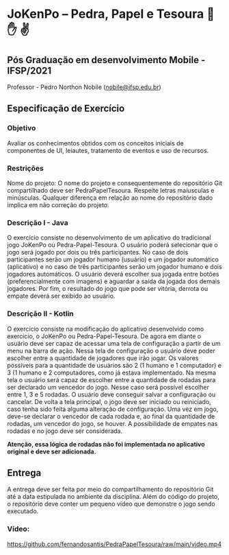 # JoKenPo – Pedra, Papel e Tesoura :punch: :hand: :v:
## Pós Graduação em desenvolvimento Mobile - IFSP/2021

Professor - Pedro Northon Nobile (nobile@ifsp.edu.br)



## Especificação de Exercício

### Objetivo
Avaliar os conhecimentos obtidos com os conceitos iniciais de componentes de UI, leiautes, tratamento de eventos e uso de recursos.

### Restrições
Nome do projeto: O nome do projeto e consequentemente do repositório Git compartilhado deve ser PedraPapelTesoura. Respeite letras maíusculas e minúsculas. Qualquer diferença em relação ao nome do repositório dado implica em não correção do projeto.

### Descrição I - Java
O exercício consiste no desenvolvimento de um aplicativo do tradicional jogo JoKenPo ou Pedra-Papel-Tesoura. O usuário poderá selecionar que o jogo será jogado por dois ou três participantes. No caso de dois participantes serão um jogador humano (usuário) e um jogador automático (aplicativo) e no caso de três participantes serão um jogador humano e dois jogadores automáticos. O usuário deverá escolher sua jogada entre botões  (preferencialmente com imagens) e aguardar a saída da jogada dos demais jogadores. Por fim, o resultado do jogo que pode ser vitória, derrota ou empate deverá ser exibido ao usuário.

### Descrição II - Kotlin

O exercício consiste na modificação do aplicativo desenvolvido como exercício, o JoKenPo ou Pedra-Papel-Tesoura. De agora em diante o usuário deve ser capaz de acessar uma tela de configuração a partir de um menu na barra de ação. Nessa tela de configuração o usuário deve poder escolher entre a quantidade de jogadores que irão jogar. Os valores possíveis para a quantidade de usuários são 2 (1 humano e 1 computador) e 3 (1 humano e 2 computadores, como já estava implementado. Na mesma tela o usuário será capaz de escolher entre a quantidade de rodadas para ser declarado um vencedor do jogo. Nesse caso será possível escolher entre 1, 3 e 5 rodadas. O usuário deve conseguir salvar a configuração ou cancelar. De volta a tela principal, o jogo deve ser iniciado ou reiniciado, caso tenha sido feita alguma alteração de configuração. Uma vez em jogo, deve-se declarar o vencedor de cada rodada e, ao final da quantidade de rodadas, um vencedor do jogo, se houver. A possibilidade de empates nas rodadas e no jogo deve ser considerada. 

**Atenção, essa lógica de rodadas não foi implementada no aplicativo original e deve ser adicionada.**

## Entrega

A entrega deve ser feita por meio do compartilhamento do repositório Git até a data estipulada no ambiente da disciplina. Além do código do projeto, o repositório deve conter um pequeno vídeo que demonstre o jogo sendo executado.

### Vídeo: 
https://github.com/fernandosantis/PedraPapelTesoura/raw/main/video.mp4
